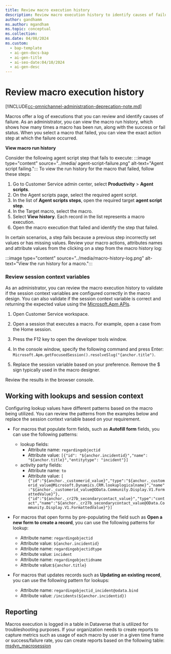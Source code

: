 ```yaml
---
title: Review macro execution history
description: Review macro execution history to identify causes of failure and view exact action step at which failure occurred.
author: gandhamm
ms.author: mgandham
ms.topic: conceptual
ms.collection:
ms.date: 04/08/2024
ms.custom:
  - bap-template
  - ai-gen-docs-bap
  - ai-gen-title
  - ai-seo-date:04/10/2024
  - ai-gen-desc
---
```


# Review macro execution history

[!INCLUDE[cc-omnichannel-administration-deprecation-note.md](../../includes/cc-omnichannel-administration-deprecation-note.md)]

Macros offer a log of executions that you can review and identify causes of failure. As an administrator, you can view the macro run history, which shows how many times a macro has been run, along with the success or fail status. When you select a macro that failed, you can view the exact action step at which the failure occurred.

**View macro run history**

Consider the following agent script step that fails to execute:
    :::image type="content" source="../media/  agent-script-failure.png" alt-text="Agent script failing.":::
To view the run history for the macro that failed, follow these steps:

1. Go to Customer Service admin center, select **Productivity** > **Agent scripts**.  
1. On the Agent scripts page, select the required agent script.
1. In the list of **Agent scripts steps**, open the required target **agent script step**. 
1. In the Target macro, select the macro. 
1. Select **View history**. Each record in the list represents a macro execution. 
1. Open the macro execution that failed and identify the step that failed.  
 
In certain scenarios, a step fails because a previous step incorrectly set values or has missing values. Review your macro actions, attributes names and attribute values from the clicking on a step from the macro history log:

   :::image type="content" source="../media/macro-history-log.png" alt-text="View the run history for a macro.":::

### Review session context variables 
 
As an administrator, you can review the macro execution history to validate if the session context variables are configured correctly in the macro design. You can also validate if the session context variable is correct and returning the expected value using the [Microsoft.Apm APIs](../develop/microsoft-apm). 
 
1. Open Customer Service workspace.
2. Open a session that executes a macro. For example, open a case from the Home session. 
3. Press the F12 key to open the developer tools window. 
4. In the console window, specify the following command and press Enter: `Microsoft.Apm.getFocusedSession().resolveSlug("{anchor.title")`. 

5. Replace the session variable based on your preference. Remove the $ sign typically used in the macro designer. 

Review the results in the browser console. 
 
## Working with lookups and session context 

Configuring lookup values have different patterns based on the macro being utilized. You can review the patterns from the examples below and replace the session context variable based on your requirement.  


- For macros that populate form fields, such as **Autofill form** fields, you can use the following patterns:
  - lookup fields:
       - Attribute name:  `regardingobjectid ` 
       - Attribute value:  `[{"id": "${anchor.incidentid}","name": "${anchor.title}","entitytype": "incident"}]  `
  - activity party fields: 
      - Attribute name:  `to `
     - Attribute value: `[ {"id":"${anchor._customerid_value}","type":"${anchor._customerid_value@Microsoft.Dynamics.CRM.lookuplogicalname}","name":"${anchor._customerid_value@OData.Community.Display.V1.FormattedValue}"}, {"id":"${anchor._cr27b_secondarycontact_value}","type":"contact","name":"${anchor._cr27b_secondarycontact_value@OData.Community.Display.V1.FormattedValue}"}] `
- For macros that open forms by pre-populating the field such as **Open a new form to create a record**, you can use the following patterns for lookup: 

  - Attribute name: `regardingobjectid `
  - Attribute value: `${anchor.incidentid}` 
  - Attribute name: `regardingobjectidtype `
  - Attribute value: `incident` 
  - Attribute name: `regardingobjectidname` 
  - Attribute value:`${anchor.title} `
- For macros that updates records such as **Updating an existing record**, you can use the following pattern for lookups: 
  - Attribute name: `regardingobjectid_incident@odata.bind `
  - Attribute value: `/incidents(${anchor.incidentid}) `

## Reporting 

Macros execution is logged in a table in Dataverse that is utilized for troubleshooting purposes. If your organization needs to create reports to capture metrics such as usage of each macro by user in a given time frame or success/failure rate, you can create reports based on the following table: [msdyn_macrosession](../develop/reference/entities/msdyn_macrosession.md)  
